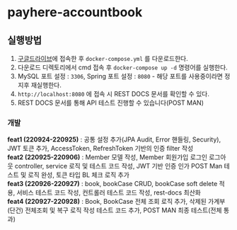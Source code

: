 # payhere-accountbook
## 실행방법
1. [구글드라이브](https://drive.google.com/drive/folders/11nl_p-KfaZ_MoOgBteQo-aWzSKplNccm?usp=sharing)에 접속한 후 `docker-compose.yml` 를 다운로드한다.
2. 다운로드 디렉토리에서 cmd 접속 후 `docker-compose up -d` 명령어를 실행한다.
3. MySQL 포트 설정 : `3306`, Spring 포트 설정 : `8080` - 해당 포트를 사용중이라면 정지후 재실행한다.
4. `http://localhost:8080` 에 접속 시 REST DOCS 문서를 확인할 수 있다.
5. REST DOCS 문서를 통해 API 테스트 진행할 수 있습니다(POST MAN)

### 개발
**feat1 (220924-220925)** : 공통 설정 추가(JPA Audit, Error 핸들링, Security), JWT 토큰 추가, AccessToken, RefreshToken 기반의 인증 filter 작성<br>
**feat2 (220925-220906)** : Member 모델 작성, Member 회원가입 로그인 로그아웃 controller, service 로직 및 테스트 코드 작성, JWT 기반 인증 인가 POST Man 테스트 및 로직 완성, 토큰 타입 BL 체크 로직 추가<br>
**feat3 (220926-220927)** : book, bookCase CRUD, bookCase soft delete 적용, 서비스 테스트 코드 작성, 컨트롤러 테스트 코드 작성, rest-docs 최산화<br>
**feat4 (220927-220928)** : Book, BookCase 전체 조회 로직 추가, 삭제된 가계부(단건) 전체조회 및 복구 로직 작성 테스트 코드 추가, POST MAN 최종 테스트(전체 통과) 